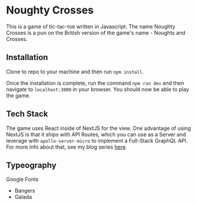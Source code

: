 # Noughty Crosses

This is a game of tic-tac-toe written in Javascript. The name Noughty Crosses is a pun on the British version of the game's name - Noughts and Crosses.

## Installation

Clone to repo to your machine and then run `npm install`.

Once the installation is complete, run the command `npm run dev` and then navigate to `localhost:3000` in your browser. You should now be able to play the game.

## Tech Stack

The game uses React inside of NextJS for the view. One advantage of using NextJS is that it ships with API Routes, which you can use as a Server and leverage with `apollo-server-micro` to implement a Full-Stack GraphQL API. For more info about that, see my blog series [here](https://medium.com/swlh/server-side-graphql-with-apollo-nextjs-part-1-setup-2615410c4966).

## Typeography

Google Fonts

-   Bangers
-   Galada
